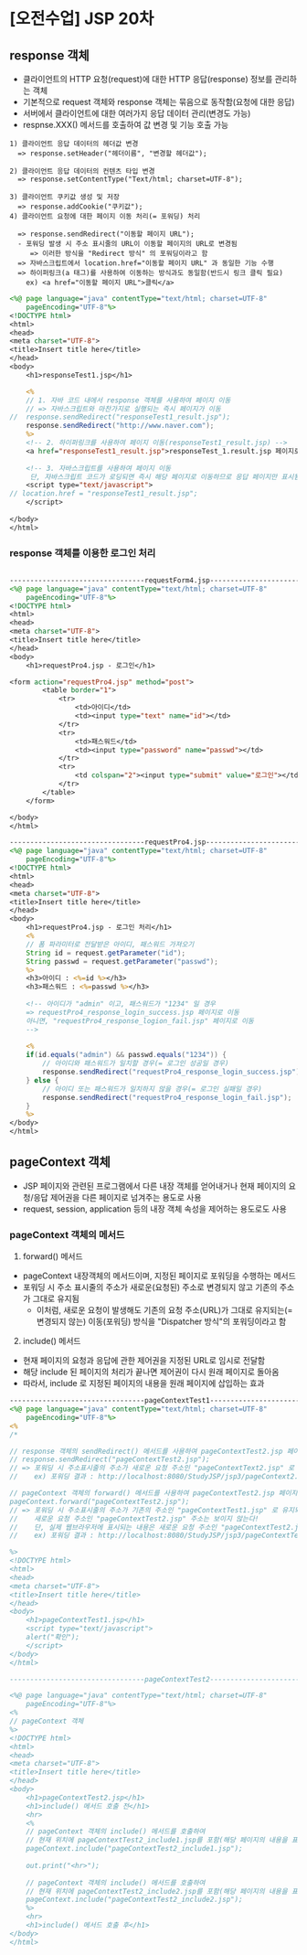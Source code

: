 # [오전수업] JSP 20차

## response 객체
- 클라이언트의 HTTP 요청(request)에 대한 HTTP 응답(response) 정보를 관리하는 객체
- 기본적으로 request 객체와 response 객체는 묶음으로 동작함(요청에 대한 응답)
- 서버에서 클라이언트에 대한 여러가지 응답 데이터 관리(변경도 가능)
- respnse.XXX() 메서드를 호출하여 값 변경 및 기능 호출 가능

```
1) 클라이언트 응답 데이터의 헤더값 변경
  => response.setHeader("헤더이름", "변경할 헤더값");
  
2) 클라이언트 응답 데이터의 컨텐츠 타입 변경
  => response.setContentType("Text/html; charset=UTF-8");
  
3) 클라이언트 쿠키값 생성 및 저장
  => response.addCookie("쿠키값");
4) 클라이언트 요청에 대한 페이지 이동 처리(= 포워딩) 처리

  => response.sendRedirect("이동할 페이지 URL");
  - 포워딩 발생 시 주소 표시줄의 URL이 이동할 페이지의 URL로 변경됨
     => 이러한 방식을 "Redirect 방식" 의 포워딩이라고 함
  => 자바스크립트에서 location.href="이동할 페이지 URL" 과 동일한 기능 수행
  => 하이퍼링크(a 태그)를 사용하여 이동하는 방식과도 동일함(반드시 링크 클릭 필요)
    ex) <a href="이동할 페이지 URL">클릭</a>
```   

```jsp
<%@ page language="java" contentType="text/html; charset=UTF-8"
    pageEncoding="UTF-8"%>
<!DOCTYPE html>
<html>
<head>
<meta charset="UTF-8">
<title>Insert title here</title>
</head>
<body>
	<h1>responseTest1.jsp</h1>

	<%
	// 1. 자바 코드 내에서 response 객체를 사용하여 페이지 이동
	// => 자바스크립트와 마찬가지로 실행되는 즉시 페이지가 이동
// 	response.sendRedirect("responseTest1_result.jsp");
	response.sendRedirect("http://www.naver.com");
	%>
	<!-- 2. 하이퍼링크를 사용하여 페이지 이동(responseTest1_result.jsp) -->
	<a href="responseTest1_result.jsp">responseTest_1.result.jsp 페이지로 이동</a>
	
	<!-- 3. 자바스크립트를 사용하여 페이지 이동 
	 단, 자바스크립트 코드가 로딩되면 즉시 해당 페이지로 이동하므로 응답 페이지만 표시됨 -->
 	<script type="text/javascript">
// location.href = "responseTest1_result.jsp";
	</script> 
	
</body>
</html>
```

### response 객체를 이용한 로그인 처리
```jsp

---------------------------------requestForm4.jsp---------------------------------
<%@ page language="java" contentType="text/html; charset=UTF-8"
    pageEncoding="UTF-8"%>
<!DOCTYPE html>
<html>
<head>
<meta charset="UTF-8">
<title>Insert title here</title>
</head>
<body>
	<h1>requestPro4.jsp - 로그인</h1>

<form action="requestPro4.jsp" method="post">
		<table border="1">
			<tr>
				<td>아이디</td>
				<td><input type="text" name="id"></td>
			</tr>
			<tr>
				<td>패스워드</td>
				<td><input type="password" name="passwd"></td>
			</tr>
			<tr>
				<td colspan="2"><input type="submit" value="로그인"></td>
			</tr>
		</table>
	</form>

</body>
</html>

---------------------------------requestPro4.jsp---------------------------------
<%@ page language="java" contentType="text/html; charset=UTF-8"
    pageEncoding="UTF-8"%>
<!DOCTYPE html>
<html>
<head>
<meta charset="UTF-8">
<title>Insert title here</title>
</head>
<body>
	<h1>requestPro4.jsp - 로그인 처리</h1>
	<%
	// 폼 파라미터로 전달받은 아이디, 패스워드 가져오기
	String id = request.getParameter("id");
	String passwd = request.getParameter("passwd");
	%>
	<h3>아이디 : <%=id %></h3>
	<h3>패스워드 : <%=passwd %></h3>
	
	<!-- 아이디가 "admin" 이고, 패스워드가 "1234" 일 경우
	=> requestPro4_response_login_success.jsp 페이지로 이동
	아니면, "requestPro4_response_logion_fail.jsp" 페이지로 이동
	-->
	
	<%
	if(id.equals("admin") && passwd.equals("1234")) { 
		// 아이디와 패스워드가 일치할 경우(= 로그인 성공일 경우) 
		response.sendRedirect("requestPro4_response_login_success.jsp");
	} else { 
		// 아이디 또는 패스워드가 일치하지 않을 경우(= 로그인 실패일 경우) 
		response.sendRedirect("requestPro4_response_login_fail.jsp");
	} 
	%>
</body>
</html>
```

## pageContext 객체
- JSP 페이지와 관련된 프로그램에서 다른 내장 객체를 얻어내거나 현재 페이지의 요청/응답 제어권을 다른 페이지로 넘겨주는 용도로 사용
- request, session, application 등의 내장 객체 속성을 제어하는 용도로도 사용

### pageContext 객체의 메서드
1) forward() 메서드
- pageContext 내장객체의 메서드이며, 지정된 페이지로 포워딩을 수행하는 메서드
- 포워딩 시 주소 표시줄의 주소가 새로운(요청된) 주소로 변경되지 않고 기존의 주소가 그대로 유지됨 
  - 이처럼, 새로운 요청이 발생해도 기존의 요청 주소(URL)가 그대로 유지되는(= 변경되지 않는) 이동(포워딩) 방식을 "Dispatcher 방식"의 포워딩이라고 함

2) include() 메서드
- 현재 페이지의 요청과 응답에 관한 제어권을 지정된 URL로 임시로 전달함
- 해당 include 된 페이지의 처리가 끝나면 제어권이 다시 원래 페이지로 돌아옴
- 따라서, include 로 지정된 페이지의 내용을 원래 페이지에 삽입하는 효과

```jsp
---------------------------------pageContextTest1---------------------------------
<%@ page language="java" contentType="text/html; charset=UTF-8"
    pageEncoding="UTF-8"%>
<%
/*

// response 객체의 sendRedirect() 메서드를 사용하여 pageContextTest2.jsp 페이지로 이동
// response.sendRedirect("pageContextTest2.jsp");
// => 포워딩 시 주소표시줄의 주소가 새로운 요청 주소인 "pageContextText2.jsp" 로 변경됨
//	  ex) 포워딩 결과 : http://localhost:8080/StudyJSP/jsp3/pageContext2.jsp

// pageContext 객체의 forward() 메서드를 사용하여 pageContextTest2.jsp 페이지로 이동
pageContext.forward("pageContextTest2.jsp");
// => 포워딩 시 주소표시줄의 주소가 기존의 주소인 "pageContextTest1.jsp" 로 유지되고
//	  새로운 요청 주소인 "pageContextTest2.jsp" 주소는 보이지 않는다!
//	  단, 실제 웹브라우저에 표시되는 내용은 새로운 요청 주소인 "pageContextTest2.jsp" 페이지가 표시됨
//	  ex) 포워딩 결과 : http://localhost:8080/StudyJSP/jsp3/pageContextTest1.jsp

%>
<!DOCTYPE html>
<html>
<head>
<meta charset="UTF-8">
<title>Insert title here</title>
</head>
<body>
	<h1>pageContextTest1.jsp</h1>
	<script type="text/javascript">
	alert("확인");
	</script>
</body>
</html>

---------------------------------pageContextTest2---------------------------------

<%@ page language="java" contentType="text/html; charset=UTF-8"
    pageEncoding="UTF-8"%>
<%
// pageContext 객체
%>
<!DOCTYPE html>
<html>
<head>
<meta charset="UTF-8">
<title>Insert title here</title>
</head>
<body>
	<h1>pageContextTest2.jsp</h1>
	<h1>include() 메서드 호출 전</h1>
	<hr>
	<%
	// pageContext 객체의 include() 메서드를 호출하여 
	// 현재 위치에 pageContextTest2_include1.jsp를 포함(해당 페이지의 내용을 표시) 
	pageContext.include("pageContextTest2_include1.jsp");
	
	out.print("<hr>");
	
	// pageContext 객체의 include() 메서드를 호출하여 
	// 현재 위치에 pageContextTest2_include2.jsp를 포함(해당 페이지의 내용을 표시)
	pageContext.include("pageContextTest2_include2.jsp");
	%>
	<hr>
	<h1>include() 메서드 호출 후</h1>
</body>
</html>
```
